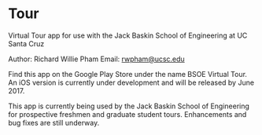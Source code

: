 # Tour
Virtual Tour app for use with the Jack Baskin School of Engineering at UC Santa Cruz

Author: Richard Willie Pham
Email: rwpham@ucsc.edu

Find this app on the Google Play Store under the name BSOE Virtual Tour. 
An iOS version is currently under development and will be released by June 2017. 

This app is currently being used by the Jack Baskin School of Engineering for prospective freshmen and graduate student tours.
Enhancements and bug fixes are still underway. 
